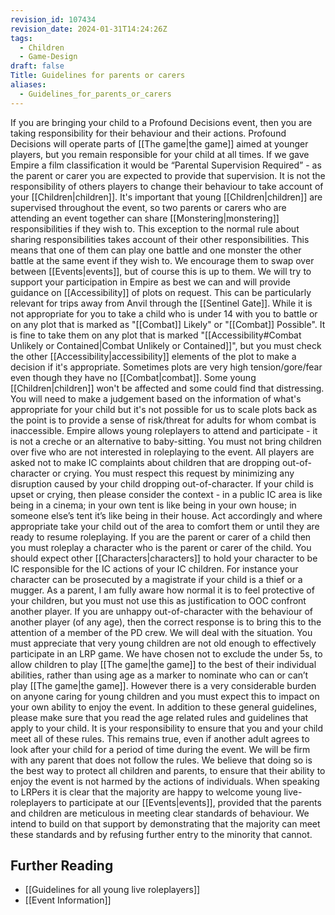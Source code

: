 ```yaml
---
revision_id: 107434
revision_date: 2024-01-31T14:24:26Z
tags:
  - Children
  - Game-Design
draft: false
Title: Guidelines for parents or carers
aliases:
  - Guidelines_for_parents_or_carers
---
```

If you are bringing your child to a Profound Decisions event, then you are taking responsibility for their behaviour and their actions. Profound Decisions will operate parts of [[The game|the game]] aimed at younger players, but you remain responsible for your child at all times. If we gave Empire a film classification it would be “Parental Supervision Required” - as the parent or carer you are expected to provide that supervision. It is not the responsibility of others players to change their behaviour to take account of your [[Children|children]].
It's important that young [[Children|children]] are supervised throughout the event, so two parents or carers who are attending an event together can share [[Monstering|monstering]] responsibilities if they wish to. This exception to the normal rule about sharing responsibilities takes account of their other responsibilities. This means that one of them can play one battle and one monster the other battle at the same event if they wish to. We encourage them to swap over between [[Events|events]], but of course this is up to them.
We will try to support your participation in Empire as best we can and will provide guidance on [[Accessibility]] of plots on request. This can be particularly relevant for trips away from Anvil through the [[Sentinel Gate]]. While it is not appropriate for you to take a child who is under 14 with you to battle or on any plot that is marked as "[[Combat]] Likely" or "[[Combat]] Possible".
It is fine to take them on any plot that is marked "[[Accessibility#Combat Unlikely or Contained|Combat Unlikely or Contained]]", but you must check the other [[Accessibility|accessibility]] elements of the plot to make a decision if it's appropriate. Sometimes plots are very high tension/gore/fear even though they have no [[Combat|combat]]. Some young [[Children|children]] won't be affected and some could find that distressing. You will need to make a judgement based on the information of what's appropriate for your child but it's not possible for us to scale plots back as the point is to provide a sense of risk/threat for adults for whom combat is inaccessible.
Empire allows young roleplayers to attend and participate - it is not a creche or an alternative to baby-sitting. You must not bring children over five who are not interested in roleplaying to the event.
All players are asked not to make IC complaints about children that are dropping out-of-character or crying. You must respect this request by minimizing any disruption caused by your child dropping out-of-character. If your child is upset or crying, then please consider the context - in a public IC area is like being in a cinema; in your own tent is like being in your own house; in someone else’s tent it’s like being in their house. Act accordingly and where appropriate take your child out of the area to comfort them or until they are ready to resume roleplaying.
If you are the parent or carer of a child then you must roleplay a character who is the parent or carer of the child. You should expect other [[Characters|characters]] to hold your character to be IC responsible for the IC actions of your IC children. For instance your character can be prosecuted by a magistrate if your child is a thief or a mugger.
As a parent, I am fully aware how normal it is to feel protective of your children, but you must not use this as justification to OOC confront another player. If you are unhappy out-of-character with the behaviour of another player (of any age), then the correct response is to bring this to the attention of a member of the PD crew. We will deal with the situation.
You must appreciate that very young children are not old enough to effectively participate in an LRP game. We have chosen not to exclude the under 5s, to allow children to play [[The game|the game]] to the best of their individual abilities, rather than using age as a marker to nominate who can or can’t play [[The game|the game]]. However there is a very considerable burden on anyone caring for young children and you must expect this to impact on your own ability to enjoy the event.
In addition to these general guidelines, please make sure that you read the age related rules and guidelines that apply to your child. It is your responsibility to ensure that you and your child meet all of these rules. This remains true, even if another adult agrees to look after your child for a period of time during the event.
We will be firm with any parent that does not follow the rules. We believe that doing so is the best way to protect all children and parents, to ensure that their ability to enjoy the event is not harmed by the actions of individuals. When speaking to LRPers it is clear that the majority are happy to welcome young live-roleplayers to participate at our [[Events|events]], provided that the parents and children are meticulous in meeting clear standards of behaviour. We intend to build on that support  by demonstrating that the majority can meet these standards and by refusing further entry to the minority that cannot.
## Further Reading
* [[Guidelines for all young live roleplayers]]
* [[Event Information]]